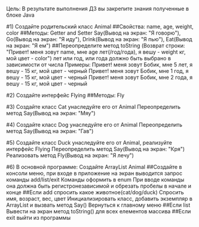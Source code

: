 Цель: В результате выполнения ДЗ вы закрепите знания полученные в блоке Java

#1) Создайте родительский класс Animal ##Свойства: name, age, weight, color ##Методы: Getter and Setter Say(Вывод на экран: "Я говорю"), Go(Вывод на экран: "Я иду"), Drink(Вывод на экран: "Я пью"), Eat(Вывод на экран: "Я ем") ##Переопределите метод toString (Возврат строки: "Привет! меня зовут name, мне age лет(/год/года), я вешу - weight кг, мой цвет - color") лет или год, или года должно быть выбрано в зависимости от числа Примеры: Привет! меня зовут Бобик, мне 5 лет, я вешу - 15 кг, мой цвет - черный Привет! меня зовут Бобик, мне 1 год, я вешу - 15 кг, мой цвет - черный Привет! меня зовут Бобик, мне 2 года, я вешу - 15 кг, мой цвет - черный

#2) Создайте интерфейс Flying ##Методы: Fly

#3) Создайте класс Cat унаследуйте его от Animal Переопределить метод Say(Вывод на экран: "Мяу")

#4) Создайте класс Dog унаследуйте его от Animal Переопределить метод Say(Вывод на экран: "Гав")

#5) Создайте класс Duck унаследуйте его от Animal, реализуйте интерфейс Flying Переопределить метод Say(Вывод на экран: "Кря") Реализовать метод Fly(Вывод на экран: "Я лечу")

#6) В основной программе: Создайте ArrayList Animal ##Создайте в консоли меню, при входе в приложение на экран выводится запрос команды add/list/exit Команды оформить в enum При вводе команды она должна быть регистронезависимой и обрезать пробелы в начале и конце ##Если add спросить какое животное(cat/dog/duck) Спросить имя, возраст, вес, цвет Инициализировать класс, добавить экземпляр в ArrayList и вызвать метод Say() Вернуться к главному меню ##Если list Вывести на экран метод toString() для всех елементов массива ##Если exit выйти из программы
